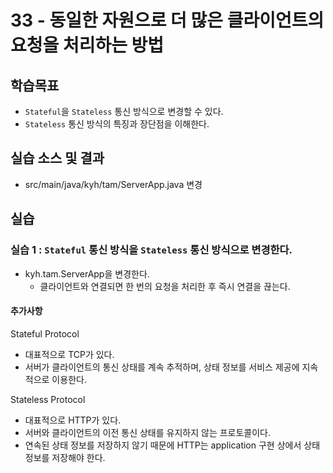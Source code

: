 # 33 - 동일한 자원으로 더 많은 클라이언트의 요청을 처리하는 방법

## 학습목표
- `Stateful`을 `Stateless` 통신 방식으로 변경할 수 있다.
- `Stateless` 통신 방식의 특징과 장단점을 이해한다.
   
## 실습 소스 및 결과

- src/main/java/kyh/tam/ServerApp.java 변경

## 실습
### 실습 1 : `Stateful` 통신 방식을 `Stateless` 통신 방식으로 변경한다.

- kyh.tam.ServerApp을 변경한다.
  - 클라이언트와 연결되면 한 번의 요청을 처리한 후 즉시 연결을 끊는다.


#### 추가사항 

Stateful Protocol
- 대표적으로 TCP가 있다.
- 서버가 클라이언트의 통신 상태를 계속 추적하며, 상태 정보를 서비스 제공에 지속적으로 이용한다.

Stateless Protocol
- 대표적으로 HTTP가 있다.
- 서버와 클라이언트의 이전 통신 상태를 유지하지 않는 프로토콜이다.
- 연속된 상태 정보를 저장하지 않기 때문에 HTTP는 application 구현 상에서 상태 정보를 저장해야 한다.